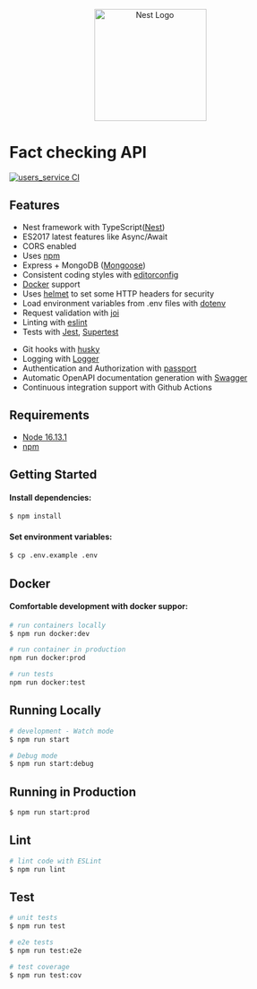 <p align="center">
  <a href="http://nestjs.com/" target="blank"><img src="https://nestjs.com/img/logo-small.svg" width="200" alt="Nest Logo" /></a>
</p>

# Fact checking API

[![users_service CI](https://github.com/rastislavkopal/fact_checking_ts/actions/workflows/users_service.yml/badge.svg)](https://github.com/rastislavkopal/fact_checking_ts/actions/workflows/users_service.yml)

## Features

- Nest framework with TypeScript([Nest](https://github.com/nestjs/nest))
- ES2017 latest features like Async/Await
- CORS enabled
- Uses [npm](https://www.npmjs.com/)
- Express + MongoDB ([Mongoose](http://mongoosejs.com/))
- Consistent coding styles with [editorconfig](http://editorconfig.org)
- [Docker](https://www.docker.com/) support
- Uses [helmet](https://docs.nestjs.com/security/helmet) to set some HTTP headers for security
- Load environment variables from .env files with [dotenv](https://github.com/rolodato/dotenv-safe)
- Request validation with [joi](https://github.com/hapijs/joi)
- Linting with [eslint](http://eslint.org)
- Tests with [Jest](https://jestjs.io/docs/getting-started), [Supertest](https://github.com/ladjs/supertest)
<!-- - Code coverage with [istanbul](https://istanbul.js.org) and [coveralls](https://coveralls.io) -->
- Git hooks with [husky](https://github.com/typicode/husky)
- Logging with [Logger](https://docs.nestjs.com/techniques/logger)
- Authentication and Authorization with [passport](http://passportjs.org)
- Automatic OpenAPI documentation generation with [Swagger](https://docs.nestjs.com/openapi/introduction)
- Continuous integration support with Github Actions
<!-- - Monitoring with [pm2](https://github.com/Unitech/pm2) -->

## Requirements

- [Node 16.13.1](https://nodejs.org/en/download/current/)
- [npm](https://www.npmjs.com/)

## Getting Started

#### Install dependencies:

```bash
$ npm install
```

#### Set environment variables:

```bash
$ cp .env.example .env
```

## Docker

#### Comfortable development with docker suppor:

```bash
# run containers locally
$ npm run docker:dev

# run container in production
npm run docker:prod

# run tests
npm run docker:test
```

## Running Locally

```bash
# development - Watch mode
$ npm run start

# Debug mode
$ npm run start:debug
```

## Running in Production

```bash
$ npm run start:prod
```

## Lint

```bash
# lint code with ESLint
$ npm run lint
```

## Test

```bash
# unit tests
$ npm run test

# e2e tests
$ npm run test:e2e

# test coverage
$ npm run test:cov
```
